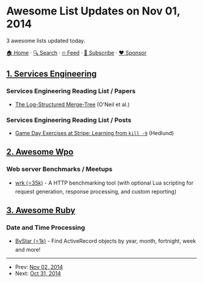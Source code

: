 # Awesome List Updates on Nov 01, 2014

3 awesome lists updated today.

[🏠 Home](/README.md) · [🔍 Search](https://www.trackawesomelist.com/search/) · [🔥 Feed](https://www.trackawesomelist.com/rss.xml) · [📮 Subscribe](https://trackawesomelist.us17.list-manage.com/subscribe?u=d2f0117aa829c83a63ec63c2f&id=36a103854c) · [❤️  Sponsor](https://github.com/sponsors/theowenyoung)



## [1. Services Engineering](/content/mmcgrana/services-engineering/README.md)

### Services Engineering Reading List / Papers

*   [The Log-Structured Merge-Tree](http://www.cs.umb.edu/\~poneil/lsmtree.pdf) (O'Neil et al.)

### Services Engineering Reading List / Posts

*   [Game Day Exercises at Stripe: Learning from `kill -9`](https://stripe.com/blog/game-day-exercises-at-stripe) (Hedlund)

## [2. Awesome Wpo](/content/davidsonfellipe/awesome-wpo/README.md)

### Web server Benchmarks / Meetups

*   [wrk (⭐35k)](https://github.com/wg/wrk) - A HTTP benchmarking tool (with optional Lua scripting for request generation, response
    processing, and custom reporting)

## [3. Awesome Ruby](/content/markets/awesome-ruby/README.md)

### Date and Time Processing

*   [ByStar (⭐1k)](https://github.com/radar/by_star) - Find ActiveRecord objects by year, month, fortnight, week and more!

---

- Prev: [Nov 02, 2014](/content/2014/11/02/README.md)
- Next: [Oct 31, 2014](/content/2014/10/31/README.md)
